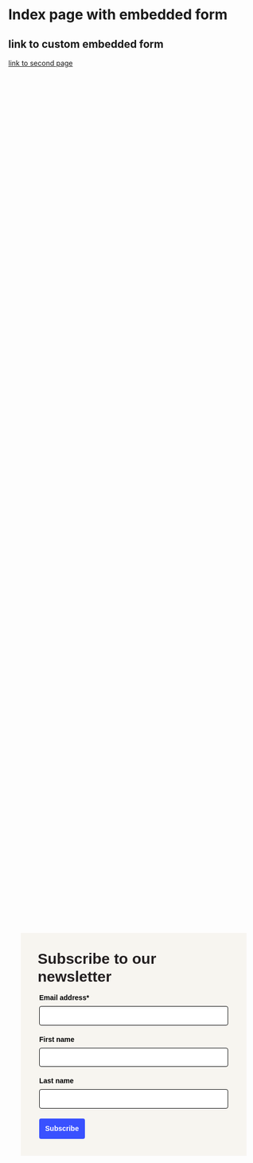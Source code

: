 <!-- Autopilot lionelsalesforce capture code -->
<script>
	window.ap3c = window.ap3c || {};
	var ap3c = window.ap3c;
	ap3c.cmd = ap3c.cmd || [];
	ap3c.cmd.push(function() {
		ap3c.init('YdZCe2Iqxt5mB1QubGlvbmVsc2FsZXNmb3JjZQ', 'https://capture-api-master.stgautopilotapp.com/');
		ap3c.track({v: 0});
	});
	var s, t; s = document.createElement('script'); s.type = 'text/javascript'; s.src = "https://static.ap3stg.com/capture/master/capture.js";
	t = document.getElementsByTagName('script')[0]; t.parentNode.insertBefore(s, t);
</script>


# Index page with embedded form

## link to custom embedded form
[link to second page](custom_embedded_form.md)

<div id="61dba815ffae37de73a7eea2" style="width: 100%; height: 100%;"><div id="61dba815ffae37de73a7eea2-form" class="61dba815ffae37de73a7eea2-template" style="position: relative; display: flex; height: 100%; align-items: center; justify-content: center;"><style> .ap3w-embeddable-form-61dba815ffae37de73a7eea2 { box-sizing: content-box; width: 100%; font-size: 16px; max-width: 450px; max-height: 100%; overflow: auto; background-color: #F7F5F0; border: 2px solid transparent; box-shadow: 0 0 10px 3px rgba(0, 0, 0, 0); } .ap3w-embeddable-form-61dba815ffae37de73a7eea2-contained { max-width: 300px; } .ap3w-embeddable-form-61dba815ffae37de73a7eea2:before { content: ' '; display: block; position: absolute; pointer-events: none; left: 0; top: 0; width: 100%; height: 100%; opacity: 80%; background-image: url(null); background-position: center center; background-size: cover; background-repeat: no-repeat; } .ap3w-embeddable-form-content { margin: auto; padding: 32px; } .ap3w-embeddable-form-61dba815ffae37de73a7eea2-top { top: 0; } .ap3w-embeddable-form-61dba815ffae37de73a7eea2-bottom { bottom: 0; } .ap3w-embeddable-form-61dba815ffae37de73a7eea2-rounded { border-radius: 12px; } .ap3w-embeddable-form-61dba815ffae37de73a7eea2 .ap3w-text { margin-bottom: 16px; } .ap3w-embeddable-form-61dba815ffae37de73a7eea2 .ap3w-text * { padding-bottom: 5px; } .ap3w-embeddable-form-61dba815ffae37de73a7eea2 .ap3w-video { margin-bottom: 28px; } .ap3w-embeddable-form-61dba815ffae37de73a7eea2 .ap3w-video.ap3w-video--fill {margin: 0 -32px; margin-bottom: 28px;} .ap3w-embeddable-form-61dba815ffae37de73a7eea2 .ap3w-video.ap3w-video--fill.ap3w-video--first { margin: -32px; margin-bottom: 28px;} .ap3w-embeddable-form-61dba815ffae37de73a7eea2 .ap3w-video.ap3w-video--fill.ap3w-video--last { margin: -32px; margin-top: 20px;} .ap3w-embeddable-form-61dba815ffae37de73a7eea2 .ap3w-image { margin-bottom: 28px; } .ap3w-embeddable-form-61dba815ffae37de73a7eea2 .ap3w-image.ap3w-image--fill {margin: 0 -32px; margin-bottom: 28px;} .ap3w-embeddable-form-61dba815ffae37de73a7eea2 .ap3w-image.ap3w-image--fill.ap3w-image--first { margin: -32px; margin-bottom: 28px;} .ap3w-embeddable-form-61dba815ffae37de73a7eea2 .ap3w-image.ap3w-image--fill.ap3w-image--last { margin: -32px; margin-top: 20px;} .ap3w-embeddable-form-61dba815ffae37de73a7eea2 .ap3w-reaction { margin-bottom: 16px; } .ap3w-embeddable-form-61dba815ffae37de73a7eea2 .ap3w-form { margin-bottom: 16px; } .ap3w-embeddable-form-61dba815ffae37de73a7eea2 .ap3w-form .ap3w-input input[type=text], .ap3w-embeddable-form-61dba815ffae37de73a7eea2 .ap3w-form .ap3w-input input[type=email] { margin-bottom: 12px; } .ap3w-embeddable-form-tcpa-wrapper { text-align: center; margin-top: 12px; } .ap3w-embeddable-form-tcpa__text { color: #231F20; margin: 0; font-size: 11px; line-height: 14px; } .ap3-form-br { flex-basis: 100%; height: 0; } </style><div id="selected-_0flokpnoo" class=" ap3w-embeddable-form-61dba815ffae37de73a7eea2 ap3w-embeddable-form-61dba815ffae37de73a7eea2-full ap3w-embeddable-form-61dba815ffae37de73a7eea2-solid " data-select="true"><form id="ap3w-embeddable-form-61dba815ffae37de73a7eea2" class="ap3w-embeddable-form-content" style="display:flex;flex-wrap:wrap;justify-content:space-between"><div class="ap3-form-br"></div><style> .ap3w-text-61dba815ffae37de73a7eea2 { position: relative; margin: 0; margin-bottom: 16px; } .ap3w-text-61dba815ffae37de73a7eea2.ap3w-text--last { margin-bottom: 0!important; } .ap3w-text-61dba815ffae37de73a7eea2 * { margin: 0; padding-bottom: 8px; } .ap3w-text-61dba815ffae37de73a7eea2 *:last-child { padding-bottom: 0!important; } .ap3w-text-61dba815ffae37de73a7eea2 a { color: #3951FF; text-decoration: underline; } .ap3w-text-61dba815ffae37de73a7eea2 h1, .ap3w-text-61dba815ffae37de73a7eea2 h2, .ap3w-text-61dba815ffae37de73a7eea2 h3, .ap3w-text-61dba815ffae37de73a7eea2 h4, .ap3w-text-61dba815ffae37de73a7eea2 h5, .ap3w-text-61dba815ffae37de73a7eea2 h6, .ap3w-text-61dba815ffae37de73a7eea2 p, .ap3w-text-61dba815ffae37de73a7eea2 div> ul { text-transform: unset; text-decoration: unset; text-indent: unset; } .ap3w-text-61dba815ffae37de73a7eea2 h1 { font-family: Arial, sans-serif; font-size: 30px; line-height: 1.2; color: #231F20; font-weight: 700; font-style: normal; } .ap3w-text-61dba815ffae37de73a7eea2 h2 { font-family: Arial, sans-serif; font-size: 20px; line-height: 1.2; color: #231F20; font-weight: 700; font-style: normal; } .ap3w-text-61dba815ffae37de73a7eea2 h3 { font-family: Arial, sans-serif; font-size: 17px; line-height: 1.2; color: #231F20; font-weight: 400; font-style: normal; } .ap3w-text-61dba815ffae37de73a7eea2 h4 { font-family: Arial, sans-serif; font-size: 14px; line-height: 1.2; color: #231F20; font-weight: 400; font-style: normal; } .ap3w-text-61dba815ffae37de73a7eea2 h5 { font-family: Arial, sans-serif; font-size: 12px; line-height: 1.2; color: #231F20; font-weight: 400; font-style: normal; } .ap3w-text-61dba815ffae37de73a7eea2 h6 { font-family: Arial, sans-serif; font-size: 12px; line-height: 1.2; color: #231F20; font-weight: 400; font-style: normal; } .ap3w-text-61dba815ffae37de73a7eea2 p { font-family: Arial, sans-serif; font-size: 14px; line-height: 1.2; color: #231F20; font-weight: 400; font-style: normal; } .ap3w-text-61dba815ffae37de73a7eea2 div > ul { font-family: Arial, sans-serif; font-size: 14px; line-height: 1.2; color: #231F20; font-weight: 400; font-style: normal; } </style><div id="selected-_cuv3txfpf" class="ap3w-text ap3w-text-61dba815ffae37de73a7eea2 ap3w-text--first "><div data-select="true"><h1>Subscribe to our newsletter</h1></div></div><div class="ap3-form-br"></div><style> .ap3w-form-input-61dba815ffae37de73a7eea2 { margin-bottom: 20px; } .ap3w-form-input-61dba815ffae37de73a7eea2 input, .ap3w-form-input-61dba815ffae37de73a7eea2 textarea { margin-top: 8px; box-sizing: border-box; width: 100%; background-color: #FFFFFF; border: 1px solid #000000; color: #000000; outline: none; font-family: Arial, sans-serif; font-weight: 400; font-style: normal; font-size: 14px; line-height: 1.2; padding: 10px 16px; resize: none; border-radius: 4px; } .ap3w-form-input-61dba815ffae37de73a7eea2 input[type="datetime-local"], .ap3w-form-input-61dba815ffae37de73a7eea2 input[type="date"] { padding: 8px 16px; } .ap3w-form-input-61dba815ffae37de73a7eea2 .ap3w-form-input-label { font-weight: bold; color: #000000; font-family: Arial, sans-serif; font-size: 14px; line-height: 1.2; } </style><div id="selected-_p22km1wcw" class="ap3w-form-input ap3w-form-input-61dba815ffae37de73a7eea2" data-select="true" data-field-id="str::email" data-merge-strategy="override" style="margin-right:3px;margin-left:3px;width:100%"><label for="ap3w-form-input-email-61dba815ffae37de73a7eea2" class="ap3w-form-input-label">Email address*</label><input type="email" id="ap3w-form-input-email-61dba815ffae37de73a7eea2" step="1" name="email" required=""></div><div class="ap3-form-br"></div><style> .ap3w-form-input-61dba815ffae37de73a7eea2 { margin-bottom: 20px; } .ap3w-form-input-61dba815ffae37de73a7eea2 input, .ap3w-form-input-61dba815ffae37de73a7eea2 textarea { margin-top: 8px; box-sizing: border-box; width: 100%; background-color: #FFFFFF; border: 1px solid #000000; color: #000000; outline: none; font-family: Arial, sans-serif; font-weight: 400; font-style: normal; font-size: 14px; line-height: 1.2; padding: 10px 16px; resize: none; border-radius: 4px; } .ap3w-form-input-61dba815ffae37de73a7eea2 input[type="datetime-local"], .ap3w-form-input-61dba815ffae37de73a7eea2 input[type="date"] { padding: 8px 16px; } .ap3w-form-input-61dba815ffae37de73a7eea2 .ap3w-form-input-label { font-weight: bold; color: #000000; font-family: Arial, sans-serif; font-size: 14px; line-height: 1.2; } </style><div id="selected-_v59khtvmx" class="ap3w-form-input ap3w-form-input-61dba815ffae37de73a7eea2" data-select="true" data-field-id="str::first" data-merge-strategy="override" style="margin-right:3px;margin-left:3px;width:100%"><label for="ap3w-form-input-text-61dba815ffae37de73a7eea2" class="ap3w-form-input-label">First name</label><input type="text" id="ap3w-form-input-text-61dba815ffae37de73a7eea2" step="1" name="first_name"></div><div class="ap3-form-br"></div><style> .ap3w-form-input-61dba815ffae37de73a7eea2 { margin-bottom: 20px; } .ap3w-form-input-61dba815ffae37de73a7eea2 input, .ap3w-form-input-61dba815ffae37de73a7eea2 textarea { margin-top: 8px; box-sizing: border-box; width: 100%; background-color: #FFFFFF; border: 1px solid #000000; color: #000000; outline: none; font-family: Arial, sans-serif; font-weight: 400; font-style: normal; font-size: 14px; line-height: 1.2; padding: 10px 16px; resize: none; border-radius: 4px; } .ap3w-form-input-61dba815ffae37de73a7eea2 input[type="datetime-local"], .ap3w-form-input-61dba815ffae37de73a7eea2 input[type="date"] { padding: 8px 16px; } .ap3w-form-input-61dba815ffae37de73a7eea2 .ap3w-form-input-label { font-weight: bold; color: #000000; font-family: Arial, sans-serif; font-size: 14px; line-height: 1.2; } </style><div id="selected-_sfplyjptr" class="ap3w-form-input ap3w-form-input-61dba815ffae37de73a7eea2" data-select="true" data-field-id="str::last" data-merge-strategy="override" style="margin-right:3px;margin-left:3px;width:100%"><label for="ap3w-form-input-text-61dba815ffae37de73a7eea2" class="ap3w-form-input-label">Last name</label><input type="text" id="ap3w-form-input-text-61dba815ffae37de73a7eea2" step="1" name="last_name"></div><div class="ap3-form-br"></div><style> .ap3w-form-button-61dba815ffae37de73a7eea2 button { cursor: pointer; padding: 10px; font-weight: bold; outline: none; margin-left: 3px; border: 2px solid transparent; color: #FFFFFF; background-color: #3951FF; font-family: Arial, sans-serif; font-size: 14px; line-height: 1.2; border-radius: 4px; flex: 1; } </style><div id="selected-_clsguhcka" class=" ap3w-form-button ap3w-form-button-61dba815ffae37de73a7eea2 "><button id="ap3w-form-button-61dba815ffae37de73a7eea2" type="submit" data-select="true" data-button-on-click="thank-you">Subscribe</button></div></form></div></div><div id="61dba815ffae37de73a7eea2-thank-you" class="61dba815ffae37de73a7eea2-template" style="position: relative; display: none; height: 100%; align-items: center; justify-content: center;"><style> .ap3w-embeddable-form-61dba815ffae37de73a7eea2 { box-sizing: content-box; width: 100%; font-size: 16px; max-width: 450px; max-height: 100%; overflow: auto; background-color: #F7F5F0; border: 2px solid transparent; box-shadow: 0 0 10px 3px rgba(0, 0, 0, 0); } .ap3w-embeddable-form-61dba815ffae37de73a7eea2-contained { max-width: 300px; } .ap3w-embeddable-form-61dba815ffae37de73a7eea2:before { content: ' '; display: block; position: absolute; pointer-events: none; left: 0; top: 0; width: 100%; height: 100%; opacity: 80%; background-image: url(null); background-position: center center; background-size: cover; background-repeat: no-repeat; } .ap3w-embeddable-form-content { margin: auto; padding: 32px; } .ap3w-embeddable-form-61dba815ffae37de73a7eea2-top { top: 0; } .ap3w-embeddable-form-61dba815ffae37de73a7eea2-bottom { bottom: 0; } .ap3w-embeddable-form-61dba815ffae37de73a7eea2-rounded { border-radius: 12px; } .ap3w-embeddable-form-61dba815ffae37de73a7eea2 .ap3w-text { margin-bottom: 16px; } .ap3w-embeddable-form-61dba815ffae37de73a7eea2 .ap3w-text * { padding-bottom: 5px; } .ap3w-embeddable-form-61dba815ffae37de73a7eea2 .ap3w-video { margin-bottom: 28px; } .ap3w-embeddable-form-61dba815ffae37de73a7eea2 .ap3w-video.ap3w-video--fill {margin: 0 -32px; margin-bottom: 28px;} .ap3w-embeddable-form-61dba815ffae37de73a7eea2 .ap3w-video.ap3w-video--fill.ap3w-video--first { margin: -32px; margin-bottom: 28px;} .ap3w-embeddable-form-61dba815ffae37de73a7eea2 .ap3w-video.ap3w-video--fill.ap3w-video--last { margin: -32px; margin-top: 20px;} .ap3w-embeddable-form-61dba815ffae37de73a7eea2 .ap3w-image { margin-bottom: 28px; } .ap3w-embeddable-form-61dba815ffae37de73a7eea2 .ap3w-image.ap3w-image--fill {margin: 0 -32px; margin-bottom: 28px;} .ap3w-embeddable-form-61dba815ffae37de73a7eea2 .ap3w-image.ap3w-image--fill.ap3w-image--first { margin: -32px; margin-bottom: 28px;} .ap3w-embeddable-form-61dba815ffae37de73a7eea2 .ap3w-image.ap3w-image--fill.ap3w-image--last { margin: -32px; margin-top: 20px;} .ap3w-embeddable-form-61dba815ffae37de73a7eea2 .ap3w-reaction { margin-bottom: 16px; } .ap3w-embeddable-form-61dba815ffae37de73a7eea2 .ap3w-form { margin-bottom: 16px; } .ap3w-embeddable-form-61dba815ffae37de73a7eea2 .ap3w-form .ap3w-input input[type=text], .ap3w-embeddable-form-61dba815ffae37de73a7eea2 .ap3w-form .ap3w-input input[type=email] { margin-bottom: 12px; } .ap3w-embeddable-form-tcpa-wrapper { text-align: center; margin-top: 12px; } .ap3w-embeddable-form-tcpa__text { color: #231F20; margin: 0; font-size: 11px; line-height: 14px; } .ap3-form-br { flex-basis: 100%; height: 0; } </style><div id="selected-_o1q4fha57" class=" ap3w-embeddable-form-61dba815ffae37de73a7eea2 ap3w-embeddable-form-61dba815ffae37de73a7eea2-full ap3w-embeddable-form-61dba815ffae37de73a7eea2-solid " data-select="true"><form id="ap3w-embeddable-form-61dba815ffae37de73a7eea2" class="ap3w-embeddable-form-content" style="display:flex;flex-wrap:wrap;justify-content:space-between"><div class="ap3-form-br"></div><style> .ap3w-text-61dba815ffae37de73a7eea2 { position: relative; margin: 0; margin-bottom: 16px; } .ap3w-text-61dba815ffae37de73a7eea2.ap3w-text--last { margin-bottom: 0!important; } .ap3w-text-61dba815ffae37de73a7eea2 * { margin: 0; padding-bottom: 8px; } .ap3w-text-61dba815ffae37de73a7eea2 *:last-child { padding-bottom: 0!important; } .ap3w-text-61dba815ffae37de73a7eea2 a { color: #3951FF; text-decoration: underline; } .ap3w-text-61dba815ffae37de73a7eea2 h1, .ap3w-text-61dba815ffae37de73a7eea2 h2, .ap3w-text-61dba815ffae37de73a7eea2 h3, .ap3w-text-61dba815ffae37de73a7eea2 h4, .ap3w-text-61dba815ffae37de73a7eea2 h5, .ap3w-text-61dba815ffae37de73a7eea2 h6, .ap3w-text-61dba815ffae37de73a7eea2 p, .ap3w-text-61dba815ffae37de73a7eea2 div> ul { text-transform: unset; text-decoration: unset; text-indent: unset; } .ap3w-text-61dba815ffae37de73a7eea2 h1 { font-family: Arial, sans-serif; font-size: 30px; line-height: 1.2; color: #231F20; font-weight: 700; font-style: normal; } .ap3w-text-61dba815ffae37de73a7eea2 h2 { font-family: Arial, sans-serif; font-size: 20px; line-height: 1.2; color: #231F20; font-weight: 700; font-style: normal; } .ap3w-text-61dba815ffae37de73a7eea2 h3 { font-family: Arial, sans-serif; font-size: 17px; line-height: 1.2; color: #231F20; font-weight: 400; font-style: normal; } .ap3w-text-61dba815ffae37de73a7eea2 h4 { font-family: Arial, sans-serif; font-size: 14px; line-height: 1.2; color: #231F20; font-weight: 400; font-style: normal; } .ap3w-text-61dba815ffae37de73a7eea2 h5 { font-family: Arial, sans-serif; font-size: 12px; line-height: 1.2; color: #231F20; font-weight: 400; font-style: normal; } .ap3w-text-61dba815ffae37de73a7eea2 h6 { font-family: Arial, sans-serif; font-size: 12px; line-height: 1.2; color: #231F20; font-weight: 400; font-style: normal; } .ap3w-text-61dba815ffae37de73a7eea2 p { font-family: Arial, sans-serif; font-size: 14px; line-height: 1.2; color: #231F20; font-weight: 400; font-style: normal; } .ap3w-text-61dba815ffae37de73a7eea2 div > ul { font-family: Arial, sans-serif; font-size: 14px; line-height: 1.2; color: #231F20; font-weight: 400; font-style: normal; } </style><div id="selected-_403e6v7n0" class="ap3w-text ap3w-text-61dba815ffae37de73a7eea2 ap3w-text--first ap3w-text--last"><div data-select="true"><h2>Thank you!</h2></div></div></form></div></div></div>
